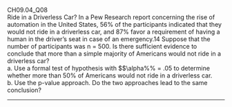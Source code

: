 CH09.04_Q08  
Ride in a Driverless Car? In a Pew Research report concerning the rise of automation in the United States, 56% of the participants indicated that they would not ride in a driverless car, and 87% favor a requirement of having a human in the driver’s seat in case of an emergency.14 Suppose that the number of participants was n = 500. Is there sufficient evidence to conclude that more than a simple majority of Americans would not ride in a driverless car?  
a. Use a formal test of hypothesis with $$\alpha%% = .05 to determine  whether more than 50% of Americans would  not ride in a driverless car.  
b. Use the p-value approach. Do the two approaches  lead to the same conclusion?  

---
